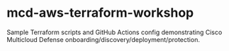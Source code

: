 # mcd-aws-terraform-workshop
Sample Terraform scripts and GitHub Actions config demonstrating Cisco Multicloud Defense onboarding/discovery/deployment/protection.
